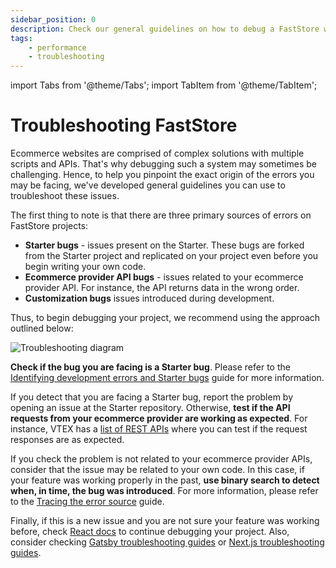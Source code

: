 ```yaml
---
sidebar_position: 0
description: Check our general guidelines on how to debug a FastStore website.
tags: 
    - performance
    - troubleshooting
---
```


import Tabs from '@theme/Tabs';
import TabItem from '@theme/TabItem';

# Troubleshooting FastStore

Ecommerce websites are comprised of complex solutions with multiple scripts and APIs. That's why debugging such a system may sometimes be challenging. Hence, to help you pinpoint the exact origin of the errors you may be facing, we've developed general guidelines you can use to troubleshoot these issues.

The first thing to note is that there are three primary sources of errors on FastStore projects:
- **Starter bugs** - issues present on the Starter. These bugs are forked from the Starter project and replicated on your project even before you begin writing your own code. 
- **Ecommerce provider API bugs** - issues related to your ecommerce provider API. For instance, the API returns data in the wrong order.
- **Customization bugs** issues introduced during development.

Thus, to begin debugging your project, we recommend using the approach outlined below:

![Troubleshooting diagram](https://vtexhelp.vtexassets.com/assets/docs/src/troubleshooting___29553290ed113195a19062e7275e5cb7.png)

**Check if the bug you are facing is a Starter bug**. Please refer to the [Identifying development errors and Starter bugs](/how-to-guides/troubleshooting/identifying-development-errors-and-starter-bugs) guide for more information. 

If you detect that you are facing a Starter bug, report the problem by opening an issue at the Starter repository. Otherwise, **test if the API requests from your ecommerce provider are working as expected**. For instance, VTEX has a [list of REST APIs](https://developers.vtex.com/vtex-rest-api/docs/getting-started-list-of-rest-apis) where you can test if the request responses are as expected. 

If you check the problem is not related to your ecommerce provider APIs, consider that the issue may be related to your own code. In this case, if your feature was working properly in the past, **use binary search to detect when, in time, the bug was introduced**. For more information, please refer to the [Tracing the error source](/how-to-guides/troubleshooting/tracing-the-error-source) guide.

Finally, if this is a new issue and you are not sure your feature was working before, check [React docs](https://reactjs.org/docs/design-principles.html#debugging) to continue debugging your project. Also, consider checking [Gatsby troubleshooting guides](https://www.gatsbyjs.com/docs/how-to/local-development/troubleshooting-common-errors/) or [Next.js troubleshooting guides](https://nextjs.org/docs/advanced-features/debugging).